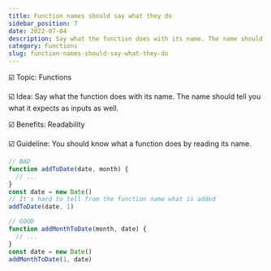 ```yaml
---
title: Function names should say what they do
sidebar_position: 7
date: 2022-07-04
description: Say what the function does with its name. The name should tell you what it expects as inputs as well.
category: Functions
slug: function-names-should-say-what-they-do
---
```


☑️ Topic: Functions

☑️ Idea: Say what the function does with its name. The name should tell you what it expects as inputs as well.

☑️ Benefits: Readability

☑️ Guideline: You should know what a function does by reading its name.

```javascript
// BAD
function addToDate(date, month) {
  // ...
}
const date = new Date()
// It's hard to tell from the function name what is added
addToDate(date, 1)

// GOOD
function addMonthToDate(month, date) {
  // ...
}
const date = new Date()
addMonthToDate(1, date)
```
